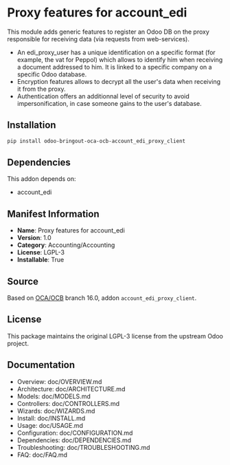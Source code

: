 # Proxy features for account_edi


This module adds generic features to register an Odoo DB on the proxy responsible for receiving data (via requests from web-services).
- An edi_proxy_user has a unique identification on a specific format (for example, the vat for Peppol) which
allows to identify him when receiving a document addressed to him. It is linked to a specific company on a specific
Odoo database.
- Encryption features allows to decrypt all the user's data when receiving it from the proxy.
- Authentication offers an additionnal level of security to avoid impersonification, in case someone gains to the user's database.
    

## Installation

```bash
pip install odoo-bringout-oca-ocb-account_edi_proxy_client
```

## Dependencies

This addon depends on:
- account_edi

## Manifest Information

- **Name**: Proxy features for account_edi
- **Version**: 1.0
- **Category**: Accounting/Accounting
- **License**: LGPL-3
- **Installable**: True

## Source

Based on [OCA/OCB](https://github.com/OCA/OCB) branch 16.0, addon `account_edi_proxy_client`.

## License

This package maintains the original LGPL-3 license from the upstream Odoo project.

## Documentation

- Overview: doc/OVERVIEW.md
- Architecture: doc/ARCHITECTURE.md
- Models: doc/MODELS.md
- Controllers: doc/CONTROLLERS.md
- Wizards: doc/WIZARDS.md
- Install: doc/INSTALL.md
- Usage: doc/USAGE.md
- Configuration: doc/CONFIGURATION.md
- Dependencies: doc/DEPENDENCIES.md
- Troubleshooting: doc/TROUBLESHOOTING.md
- FAQ: doc/FAQ.md
